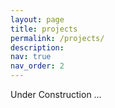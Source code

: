 ```yaml
---
layout: page
title: projects
permalink: /projects/
description: 
nav: true
nav_order: 2
---
```


Under Construction …



